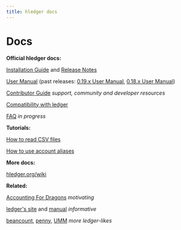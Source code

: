 ```yaml
---
title: hledger docs
---
```


# Docs

**Official hledger docs:**

[Installation Guide](INSTALL.html) and
[Release Notes](NEWS.html)

[User Manual](MANUAL.html) (past releases:
[0.19.x User Manual](0.19/MANUAL.html),
[0.18.x User Manual](0.18/MANUAL.html))

[Contributor Guide](DEVELOPMENT.html) *support, community and developer resources*

[Compatibility with ledger](LEDGER.html)

[FAQ](FAQ.html) *in progress*

**Tutorials:**

[How to read CSV files](CSV.html)

[How to use account aliases](ALIASES.html)

**More docs:**

[hledger.org/wiki](http://hledger.org/wiki)

**Related:**

[Accounting For Dragons](http://podcastle.org/2009/10/09/pc-miniature-38-accounting-for-dragons) *motivating*

[ledger's site](http://ledger-cli.org) and [manual](http://ledger-cli.org/3.0/doc/ledger3.html) *informative*

[beancount](http://furius.ca/beancount/),
[penny](https://github.com/massysett/penny),
[UMM](http://hackage.haskell.org/package/UMM)
*more ledger-likes*

